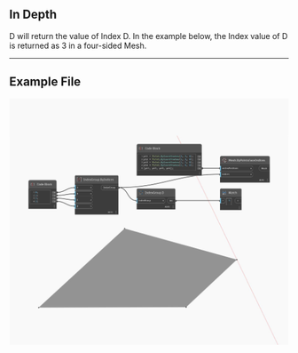 ## In Depth
D will return the value of Index D. In the example below, the Index value of D is returned as 3 in a four-sided Mesh.
___
## Example File

![D](./Autodesk.DesignScript.Geometry.IndexGroup.D_img.jpg)


